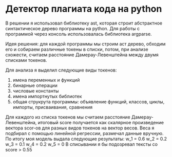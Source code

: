 # Детектор плагиата кода на python
В решении я использовал библиотеку ast, которая строит абстрактное синтактическое дерево программы на python. Для работы с программой через консоль использовалась библиотека argparse. 

Идея решения: для каждой программы мы строим аст дерево, обходим его и собираем различные токены в списки, потом, при анализе схожести, считаем расстояние Дамерау-Левенштейна между двумя списками токенов.

Для анализа я выделил следующие виды токенов:
1) имена переменных и функций 
2) бинарные операции 
3) числовые константы 
4) имена импортнутых библиотек 
5) общая струкрута программы: объявление функций, классов, циклы, импорты, присваивания, сравнения 

Для каждого из списка токенов мы считаем расстояние Дамерау-Левенштейна, итоговый score получается как скалярное произведение вектора scor-ов для разных видов токенов на вектор весов. Веса я подбирал с помощью линейной регрессии, размечал данные вручную. По итогу моя модель выдала следующие результаты: w_1 = 0.6 w_2 = 0.2 w_3 = 0.1 w_4 = 0.2 w_5 = 0 В списывании я бы подозревал тексты со score > 0.55
